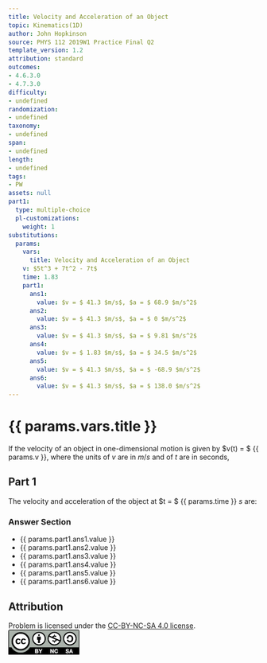 ```yaml
---
title: Velocity and Acceleration of an Object
topic: Kinematics(1D)
author: John Hopkinson
source: PHYS 112 2019W1 Practice Final Q2
template_version: 1.2
attribution: standard
outcomes:
- 4.6.3.0
- 4.7.3.0
difficulty:
- undefined
randomization:
- undefined
taxonomy:
- undefined
span:
- undefined
length:
- undefined
tags:
- PW
assets: null
part1:
  type: multiple-choice
  pl-customizations:
    weight: 1
substitutions:
  params:
    vars:
      title: Velocity and Acceleration of an Object
    v: $5t^3 + 7t^2 - 7t$
    time: 1.83
    part1:
      ans1:
        value: $v = $ 41.3 $m/s$, $a = $ 68.9 $m/s^2$
      ans2:
        value: $v = $ 41.3 $m/s$, $a = $ 0 $m/s^2$
      ans3:
        value: $v = $ 41.3 $m/s$, $a = $ 9.81 $m/s^2$
      ans4:
        value: $v = $ 1.83 $m/s$, $a = $ 34.5 $m/s^2$
      ans5:
        value: $v = $ 41.3 $m/s$, $a = $ -68.9 $m/s^2$
      ans6:
        value: $v = $ 41.3 $m/s$, $a = $ 138.0 $m/s^2$
---
```

# {{ params.vars.title }}
If the velocity of an object in one-dimensional motion is given by $v(t) = $ {{ params.v }}, where the units of $v$ are in $m/s$ and of $t$ are in seconds,

## Part 1

The velocity and acceleration of the object at $t = $ {{ params.time }} $s$ are:

### Answer Section

- {{ params.part1.ans1.value }}
- {{ params.part1.ans2.value }}
- {{ params.part1.ans3.value }}
- {{ params.part1.ans4.value }}
- {{ params.part1.ans5.value }}
- {{ params.part1.ans6.value }}

## Attribution

Problem is licensed under the [CC-BY-NC-SA 4.0 license](https://creativecommons.org/licenses/by-nc-sa/4.0/).<br> ![The Creative Commons 4.0 license requiring attribution-BY, non-commercial-NC, and share-alike-SA license.](https://raw.githubusercontent.com/firasm/bits/master/by-nc-sa.png)
